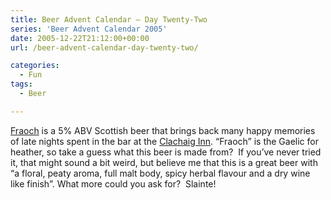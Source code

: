 ```yaml
---
title: Beer Advent Calendar – Day Twenty-Two
series: 'Beer Advent Calendar 2005'
date: 2005-12-22T21:12:00+00:00
url: /beer-advent-calendar-day-twenty-two/

categories:
  - Fun
tags:
  - Beer

---
```

[Fraoch][1] is a 5% ABV Scottish beer that brings back many happy memories of late nights spent in the bar at the [Clachaig Inn][2]. “Fraoch” is the Gaelic for heather, so take a guess what this beer is made from?  If you’ve never tried it, that might sound a bit weird, but believe me that this is a great beer with “a floral, peaty aroma, full malt body, spicy herbal flavour and a dry wine like finish”. What more could you ask for?  Slainte!

 [1]: http://www.fraoch.com/
 [2]: http://www.clachaig.com/